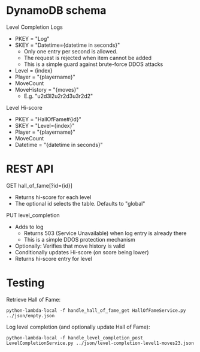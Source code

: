 # DynamoDB schema

Level Completion Logs
- PKEY = "Log"
- SKEY = "Datetime={datetime in seconds}"
    - Only one entry per second is allowed.
    - The request is rejected when item cannot be added
    - This is a simple guard against brute-force DDOS attacks
- Level = {index}
- Player = "{playername}"
- MoveCount
- MoveHistory = "{moves}"
    - E.g. "u2d3l2u2r2d3u3r2d2"

Level Hi-score
- PKEY = "HallOfFame#{id}"
- SKEY = "Level={index}"
- Player = "{playername}"
- MoveCount
- Datetime = "{datetime in seconds}"

# REST API

GET hall_of_fame[?id={id}]
- Returns hi-score for each level
- The optional id selects the table. Defaults to "global"

PUT level_completion
- Adds to log
    - Returns 503 (Service Unavailable) when log entry is already there
    - This is a simple DDOS protection mechanism
- Optionally: Verifies that move history is valid
- Conditionally updates Hi-score (on score being lower)
- Returns hi-score entry for level

# Testing

Retrieve Hall of Fame:
```
python-lambda-local -f handle_hall_of_fame_get HallOfFameService.py ../json/empty.json
```

Log level completion (and optionally update Hall of Fame):
```
python-lambda-local -f handle_level_completion_post LevelCompletionService.py ../json/level-completion-level1-moves23.json
```
